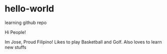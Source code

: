 # hello-world
learning github repo

Hi People!

Im Jose, Proud Filipino! Likes to play Basketball and Golf. Also loves to learn new stuffs
